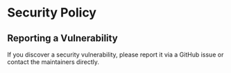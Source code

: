 # Security Policy

## Reporting a Vulnerability
If you discover a security vulnerability, please report it via a GitHub issue or contact the maintainers directly.